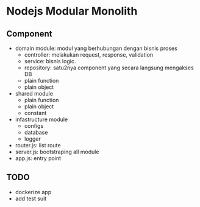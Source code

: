 # Nodejs Modular Monolith

## Component
- domain module: modul yang berhubungan dengan bisnis proses
  - controller: melakukan request, response, validation
  - service: bisnis logic.
  - repository: satu2nya component yang secara langsung mengakses DB
  - plain function
  - plain object
- shared module
  - plain function
  - plain object
  - constant
- infastructure module
  - configs
  - database
  - logger
- router.js: list route
- server.js: bootstraping all module
- app.js: entry point

## TODO
- dockerize app
- add test suit